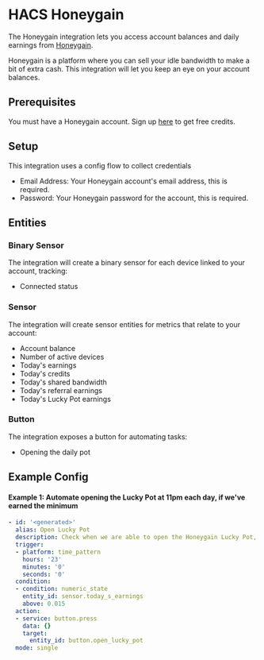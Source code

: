 # HACS Honeygain
The Honeygain integration lets you access account balances and daily earnings from [Honeygain](https://r.honeygain.me/LEWISF7B55).

Honeygain is a platform where you can sell your idle bandwidth to make a bit of extra cash. This integration will let you keep an eye on your account balances.

## Prerequisites
You must have a Honeygain account. Sign up [here](https://r.honeygain.me/LEWISF7B55) to get free credits.

## Setup
This integration uses a config flow to collect credentials

- Email Address: Your Honeygain account's email address, this is required.
- Password: Your Honeygain password for the account, this is required.

## Entities

### Binary Sensor
The integration will create a binary sensor for each device linked to your account, tracking:

- Connected status

### Sensor
The integration will create sensor entities for metrics that relate to your account:

- Account balance
- Number of active devices
- Today's earnings
- Today's credits
- Today's shared bandwidth
- Today's referral earnings
- Today's Lucky Pot earnings

### Button
The integration exposes a button for automating tasks:

- Opening the daily pot

## Example Config
#### Example 1: Automate opening the Lucky Pot at 11pm each day, if we've earned the minimum
```yaml
- id: '<generated>'
  alias: Open Lucky Pot
  description: Check when we are able to open the Honeygain Lucky Pot, and open it
  trigger:
  - platform: time_pattern
    hours: '23'
    minutes: '0'
    seconds: '0'
  condition:
  - condition: numeric_state
    entity_id: sensor.today_s_earnings
    above: 0.015
  action:
  - service: button.press
    data: {}
    target:
      entity_id: button.open_lucky_pot
  mode: single
  ```
